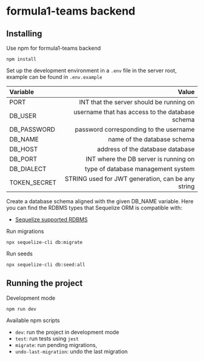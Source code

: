 # formula1-teams backend

## Installing

Use npm for formula1-teams backend

```console
npm install
```

Set up the development environment in a `.env` file in the server root, example
can be found in `.env.example`

|        Variable |                                             Value |
|:----------------|--------------------------------------------------:|
|            PORT |          INT that the server should be running on |
|         DB_USER |   username that has access to the database schema |
|     DB_PASSWORD |            password corresponding to the username |
|         DB_NAME |                       name of the database schema |
|         DB_HOST |                  address of the database database |
|         DB_PORT |             INT where the DB server is running on |
|      DB_DIALECT |                type of database management system |
|    TOKEN_SECRET | STRING used for JWT generation, can be any string |

Create a database schema aligned with the given DB_NAME variable.
Here you can find the RDBMS types that Sequelize ORM is compatible with:
- [Sequelize supported RDBMS](https://sequelize.org/releases/)

Run migrations

```console
npx sequelize-cli db:migrate
```

Run seeds

```console
npx sequelize-cli db:seed:all
```

## Running the project

Development mode

```console
npm run dev
```

Available npm scripts

- `dev`: run the project in development mode
- `test`: run tests using `jest`
- `migrate`: run pending migrations,
- `undo-last-migration`: undo the last migration